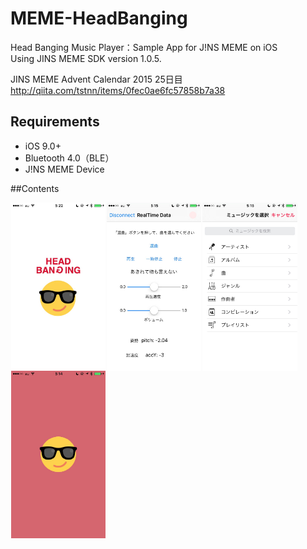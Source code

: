 # MEME-HeadBanging

Head Banging Music Player：Sample App for J!NS MEME on iOS  
Using JINS MEME SDK version 1.0.5.

JINS MEME Advent Calendar 2015 25日目
http://qiita.com/tstnn/items/0fec0ae6fc57858b7a38

## Requirements

- iOS 9.0+
- Bluetooth 4.0（BLE）
- J!NS MEME Device



##Contents

<img src="https://github.com/takaishota/MEME-HeadBanging/blob/master/ResourcesForREADME/thumb_IMG_4001_1024.jpg" width="30%" align="left" hspace="1"><img src="https://github.com/takaishota/MEME-HeadBanging/blob/master/ResourcesForREADME/thumb_IMG_3999_1024.jpg" width="30%" align="left" hspace="1"><img src="https://github.com/takaishota/MEME-HeadBanging/blob/master/ResourcesForREADME/thumb_IMG_3998_1024.jpg"  width="30%" align="left" hspace="1"><img src="https://github.com/takaishota/MEME-HeadBanging/blob/master/ResourcesForREADME/thumb_IMG_3996_1024.jpg"  width="30%" align="left" hspace="1">


<br clear="both">
